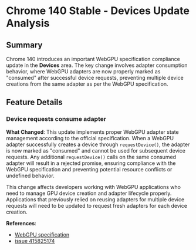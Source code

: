 # Chrome 140 Stable - Devices Update Analysis

## Summary

Chrome 140 introduces an important WebGPU specification compliance update in the **Devices** area. The key change involves adapter consumption behavior, where WebGPU adapters are now properly marked as "consumed" after successful device requests, preventing multiple device creations from the same adapter as per the WebGPU specification.

## Feature Details

### Device requests consume adapter

**What Changed**:
This update implements proper WebGPU adapter state management according to the official specification. When a WebGPU adapter successfully creates a device through `requestDevice()`, the adapter is now marked as "consumed" and cannot be used for subsequent device requests. Any additional `requestDevice()` calls on the same consumed adapter will result in a rejected promise, ensuring compliance with the WebGPU specification and preventing potential resource conflicts or undefined behavior.

This change affects developers working with WebGPU applications who need to manage GPU device creation and adapter lifecycle properly. Applications that previously relied on reusing adapters for multiple device requests will need to be updated to request fresh adapters for each device creation.

**References**:
- [WebGPU specification](https://gpuweb.github.io/gpuweb/#ref-for-dom-adapter-state-consumed%E2%91%A1)
- [issue 415825174](https://issues.chromium.org/issues/415825174)